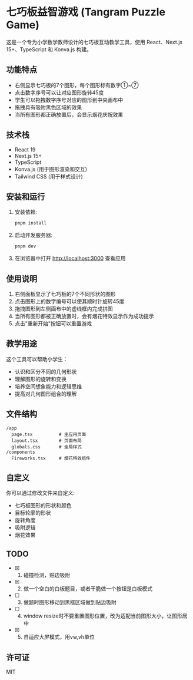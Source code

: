 # 七巧板益智游戏 (Tangram Puzzle Game)

这是一个专为小学数学教师设计的七巧板互动教学工具，使用 React、Next.js 15+、TypeScript 和 Konva.js 构建。

## 功能特点

- 右侧显示七巧板的7个图形，每个图形标有数字①~⑦
- 点击数字序号可以让对应图形旋转45度
- 学生可以拖拽数字序号对应的图形到中央画布中
- 拖拽具有吸附黑色区域的效果
- 当所有图形都正确放置后，会显示烟花庆祝效果

## 技术栈

- React 19
- Next.js 15+
- TypeScript
- Konva.js (用于图形渲染和交互)
- Tailwind CSS (用于样式设计)

## 安装和运行

1. 安装依赖:

    ```bash
    pnpm install
    ```

2. 启动开发服务器:

    ```bash
    pnpm dev
    ```

3. 在浏览器中打开 <http://localhost:3000> 查看应用

## 使用说明

1. 右侧面板显示了七巧板的7个不同形状的图形
2. 点击图形上的数字编号可以使其顺时针旋转45度
3. 拖拽图形到左侧画布中的虚线框内完成拼图
4. 当所有图形都被正确放置时，会有烟花特效显示作为成功提示
5. 点击"重新开始"按钮可以重置游戏

## 教学用途

这个工具可以帮助小学生：

- 认识和区分不同的几何形状
- 理解图形的旋转和变换
- 培养空间想象能力和逻辑思维
- 提高对几何图形组合的理解

## 文件结构

```
/app
  page.tsx          # 主应用页面
  layout.tsx        # 页面布局
  globals.css       # 全局样式
/components
  Fireworks.tsx     # 烟花特效组件
```

## 自定义

你可以通过修改文件来自定义:

- 七巧板图形的形状和颜色
- 目标轮廓的形状
- 旋转角度
- 吸附逻辑
- 烟花效果

## TODO

- [x]   1. 碰撞检测，贴边吸附
- [x]   2. 做一个空白的白板题目，或者干脆做一个按钮是白板模式
- [ ]   3. 做题时图形移动到黑框区域做到贴边吸附
- [ ]   4. window resize时不要重置图形位置，改为适配当前图形大小，让图形居中
- [x]   5. 自适应大屏模式，用vw,vh单位

## 许可证

MIT
